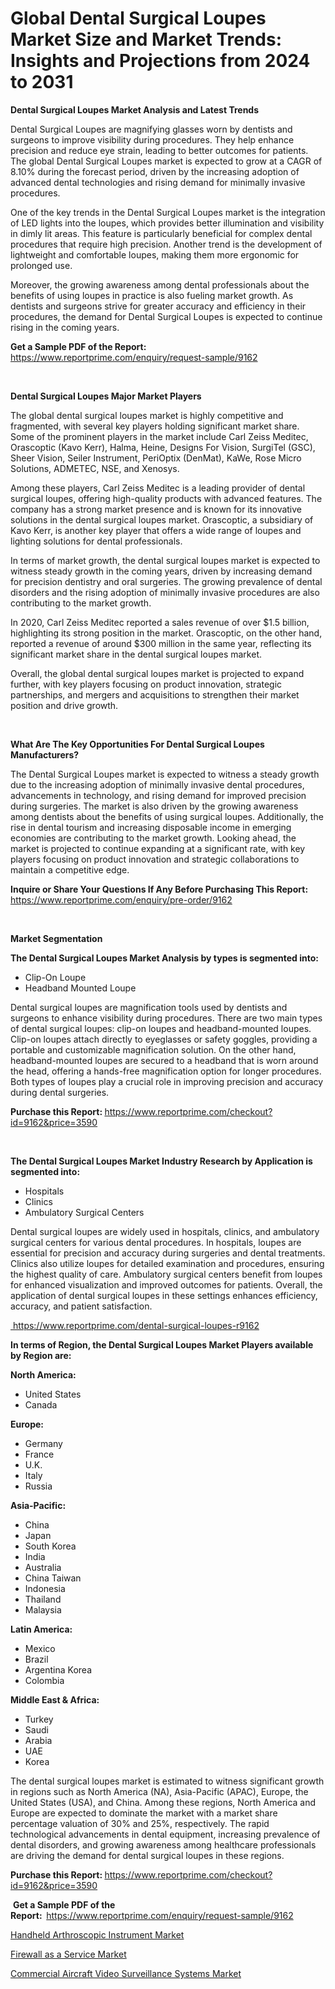 <p><h1>Global Dental Surgical Loupes Market Size and Market Trends: Insights and Projections from 2024 to 2031</h1></p><p><strong>Dental Surgical Loupes Market Analysis and Latest Trends</strong></p>
<p><p>Dental Surgical Loupes are magnifying glasses worn by dentists and surgeons to improve visibility during procedures. They help enhance precision and reduce eye strain, leading to better outcomes for patients. The global Dental Surgical Loupes market is expected to grow at a CAGR of 8.10% during the forecast period, driven by the increasing adoption of advanced dental technologies and rising demand for minimally invasive procedures.</p><p>One of the key trends in the Dental Surgical Loupes market is the integration of LED lights into the loupes, which provides better illumination and visibility in dimly lit areas. This feature is particularly beneficial for complex dental procedures that require high precision. Another trend is the development of lightweight and comfortable loupes, making them more ergonomic for prolonged use.</p><p>Moreover, the growing awareness among dental professionals about the benefits of using loupes in practice is also fueling market growth. As dentists and surgeons strive for greater accuracy and efficiency in their procedures, the demand for Dental Surgical Loupes is expected to continue rising in the coming years.</p></p>
<p><strong>Get a Sample PDF of the Report:&nbsp;</strong> <a href="https://www.reportprime.com/enquiry/request-sample/9162">https://www.reportprime.com/enquiry/request-sample/9162</a></p>
<p>&nbsp;</p>
<p><strong>Dental Surgical Loupes Major Market Players</strong></p>
<p><p>The global dental surgical loupes market is highly competitive and fragmented, with several key players holding significant market share. Some of the prominent players in the market include Carl Zeiss Meditec, Orascoptic (Kavo Kerr), Halma, Heine, Designs For Vision, SurgiTel (GSC), Sheer Vision, Seiler Instrument, PeriOptix (DenMat), KaWe, Rose Micro Solutions, ADMETEC, NSE, and Xenosys.</p><p>Among these players, Carl Zeiss Meditec is a leading provider of dental surgical loupes, offering high-quality products with advanced features. The company has a strong market presence and is known for its innovative solutions in the dental surgical loupes market. Orascoptic, a subsidiary of Kavo Kerr, is another key player that offers a wide range of loupes and lighting solutions for dental professionals.</p><p>In terms of market growth, the dental surgical loupes market is expected to witness steady growth in the coming years, driven by increasing demand for precision dentistry and oral surgeries. The growing prevalence of dental disorders and the rising adoption of minimally invasive procedures are also contributing to the market growth.</p><p>In 2020, Carl Zeiss Meditec reported a sales revenue of over $1.5 billion, highlighting its strong position in the market. Orascoptic, on the other hand, reported a revenue of around $300 million in the same year, reflecting its significant market share in the dental surgical loupes market.</p><p>Overall, the global dental surgical loupes market is projected to expand further, with key players focusing on product innovation, strategic partnerships, and mergers and acquisitions to strengthen their market position and drive growth.</p></p>
<p>&nbsp;</p>
<p><strong>What Are The Key Opportunities For Dental Surgical Loupes Manufacturers?</strong></p>
<p><p>The Dental Surgical Loupes market is expected to witness a steady growth due to the increasing adoption of minimally invasive dental procedures, advancements in technology, and rising demand for improved precision during surgeries. The market is also driven by the growing awareness among dentists about the benefits of using surgical loupes. Additionally, the rise in dental tourism and increasing disposable income in emerging economies are contributing to the market growth. Looking ahead, the market is projected to continue expanding at a significant rate, with key players focusing on product innovation and strategic collaborations to maintain a competitive edge.</p></p>
<p><strong>Inquire or Share Your Questions If Any Before Purchasing This Report:</strong> <a href="https://www.reportprime.com/enquiry/pre-order/9162">https://www.reportprime.com/enquiry/pre-order/9162</a></p>
<p>&nbsp;</p>
<p><strong>Market Segmentation</strong></p>
<p><strong>The Dental Surgical Loupes Market Analysis by types is segmented into:</strong></p>
<p><ul><li>Clip-On Loupe</li><li>Headband Mounted Loupe</li></ul></p>
<p><p>Dental surgical loupes are magnification tools used by dentists and surgeons to enhance visibility during procedures. There are two main types of dental surgical loupes: clip-on loupes and headband-mounted loupes. Clip-on loupes attach directly to eyeglasses or safety goggles, providing a portable and customizable magnification solution. On the other hand, headband-mounted loupes are secured to a headband that is worn around the head, offering a hands-free magnification option for longer procedures. Both types of loupes play a crucial role in improving precision and accuracy during dental surgeries.</p></p>
<p><strong>Purchase this Report:&nbsp;</strong><a href="https://www.reportprime.com/checkout?id=9162&price=3590">https://www.reportprime.com/checkout?id=9162&price=3590</a></p>
<p>&nbsp;</p>
<p><strong>The Dental Surgical Loupes Market Industry Research by Application is segmented into:</strong></p>
<p><ul><li>Hospitals</li><li>Clinics</li><li>Ambulatory Surgical Centers</li></ul></p>
<p><p>Dental surgical loupes are widely used in hospitals, clinics, and ambulatory surgical centers for various dental procedures. In hospitals, loupes are essential for precision and accuracy during surgeries and dental treatments. Clinics also utilize loupes for detailed examination and procedures, ensuring the highest quality of care. Ambulatory surgical centers benefit from loupes for enhanced visualization and improved outcomes for patients. Overall, the application of dental surgical loupes in these settings enhances efficiency, accuracy, and patient satisfaction.</p></p>
<p><a href="https://www.reportprime.com/dental-surgical-loupes-r9162">&nbsp;https://www.reportprime.com/dental-surgical-loupes-r9162</a></p>
<p><strong>In terms of Region, the Dental Surgical Loupes Market Players available by Region are:</strong></p>
<p>
    <p> <strong> North America: </strong>
        <ul>
            <li>United States</li>
            <li>Canada</li>
        </ul>
        </p> 
    <p> <strong> Europe: </strong>
        <ul>
            <li>Germany</li>
            <li>France</li>
            <li>U.K.</li>
            <li>Italy</li>
            <li>Russia</li>
        </ul>
        </p> 
    <p> <strong> Asia-Pacific: </strong>
        <ul>
            <li>China</li>
            <li>Japan</li>
            <li>South Korea</li>
            <li>India</li>
            <li>Australia</li>
            <li>China Taiwan</li>
            <li>Indonesia</li>
            <li>Thailand</li>
            <li>Malaysia</li>
        </ul>
        </p> 
    <p> <strong> Latin America: </strong>
        <ul>
            <li>Mexico</li>
            <li>Brazil</li>
            <li>Argentina Korea</li>
            <li>Colombia</li>
        </ul>
        </p> 
    <p> <strong> Middle East & Africa: </strong>
        <ul>
            <li>Turkey</li>
            <li>Saudi</li>
            <li>Arabia</li>
            <li>UAE</li>
            <li>Korea</li>
        </ul>
    </p>
    </p>
<p><p>The dental surgical loupes market is estimated to witness significant growth in regions such as North America (NA), Asia-Pacific (APAC), Europe, the United States (USA), and China. Among these regions, North America and Europe are expected to dominate the market with a market share percentage valuation of 30% and 25%, respectively. The rapid technological advancements in dental equipment, increasing prevalence of dental disorders, and growing awareness among healthcare professionals are driving the demand for dental surgical loupes in these regions.</p></p>
<p><strong>Purchase this Report: </strong><a href="https://www.reportprime.com/checkout?id=9162&price=3590">https://www.reportprime.com/checkout?id=9162&price=3590</a></p>
<p>&nbsp;<strong>Get a Sample PDF of the Report:&nbsp;&nbsp;</strong><a href="https://www.reportprime.com/enquiry/request-sample/9162">https://www.reportprime.com/enquiry/request-sample/9162</a></p>
<p><strong></strong></p>
<p><p><a href="https://github.com/cheribeninsig/Market-Research-Report-List-1/blob/main/handheld-arthroscopic-instrument-market.md">Handheld Arthroscopic Instrument Market</a></p><p><a href="https://view.publitas.com/reportprime-1/insights-into-firewall-as-a-service-market-share-and-competitive-landscape-for-period-from-2024-to-2031/">Firewall as a Service Market</a></p><p><a href="https://view.publitas.com/reportprime-1/commercial-aircraft-video-surveillance-systems-market-a-global-and-regional-analysis-focus-on-region-country-level-analysis-and-competitive-landscape-analysis-and-forecast-2024-2031/">Commercial Aircraft Video Surveillance Systems Market</a></p></p>
